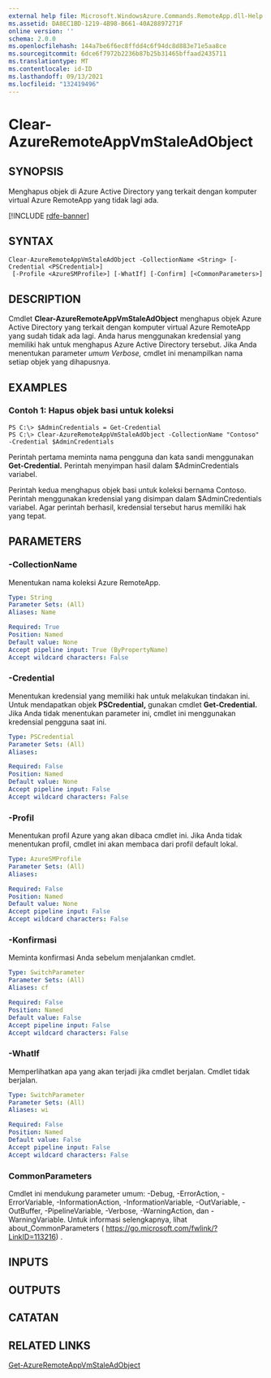 ```yaml
---
external help file: Microsoft.WindowsAzure.Commands.RemoteApp.dll-Help.xml
ms.assetid: DA8EC1BD-1219-4B98-B661-40A28897271F
online version: ''
schema: 2.0.0
ms.openlocfilehash: 144a7be6f6ec8ffdd4c6f94dc8d883e71e5aa8ce
ms.sourcegitcommit: 6dce6f7972b2236b87b25b31465bffaad2435711
ms.translationtype: MT
ms.contentlocale: id-ID
ms.lasthandoff: 09/13/2021
ms.locfileid: "132419496"
---
```

# Clear-AzureRemoteAppVmStaleAdObject

## SYNOPSIS
Menghapus objek di Azure Active Directory yang terkait dengan komputer virtual Azure RemoteApp yang tidak lagi ada.

[!INCLUDE [rdfe-banner](../../includes/rdfe-banner.md)]

## SYNTAX

```
Clear-AzureRemoteAppVmStaleAdObject -CollectionName <String> [-Credential <PSCredential>]
 [-Profile <AzureSMProfile>] [-WhatIf] [-Confirm] [<CommonParameters>]
```

## DESCRIPTION
Cmdlet **Clear-AzureRemoteAppVmStaleAdObject** menghapus objek Azure Active Directory yang terkait dengan komputer virtual Azure RemoteApp yang sudah tidak ada lagi.
Anda harus menggunakan kredensial yang memiliki hak untuk menghapus Azure Active Directory tersebut.
Jika Anda menentukan parameter *umum Verbose,* cmdlet ini menampilkan nama setiap objek yang dihapusnya.

## EXAMPLES

### Contoh 1: Hapus objek basi untuk koleksi
```
PS C:\> $AdminCredentials = Get-Credential
PS C:\> Clear-AzureRemoteAppVmStaleAdObject -CollectionName "Contoso" -Credential $AdminCredentials
```

Perintah pertama meminta nama pengguna dan kata sandi menggunakan **Get-Credential.**
Perintah menyimpan hasil dalam $AdminCredentials variabel.

Perintah kedua menghapus objek basi untuk koleksi bernama Contoso.
Perintah menggunakan kredensial yang disimpan dalam $AdminCredentials variabel.
Agar perintah berhasil, kredensial tersebut harus memiliki hak yang tepat.

## PARAMETERS

### -CollectionName
Menentukan nama koleksi Azure RemoteApp.

```yaml
Type: String
Parameter Sets: (All)
Aliases: Name

Required: True
Position: Named
Default value: None
Accept pipeline input: True (ByPropertyName)
Accept wildcard characters: False
```

### -Credential
Menentukan kredensial yang memiliki hak untuk melakukan tindakan ini.
Untuk mendapatkan objek **PSCredential,** gunakan cmdlet **Get-Credential.**
Jika Anda tidak menentukan parameter ini, cmdlet ini menggunakan kredensial pengguna saat ini.

```yaml
Type: PSCredential
Parameter Sets: (All)
Aliases: 

Required: False
Position: Named
Default value: None
Accept pipeline input: False
Accept wildcard characters: False
```

### -Profil
Menentukan profil Azure yang akan dibaca cmdlet ini.
Jika Anda tidak menentukan profil, cmdlet ini akan membaca dari profil default lokal.

```yaml
Type: AzureSMProfile
Parameter Sets: (All)
Aliases: 

Required: False
Position: Named
Default value: None
Accept pipeline input: False
Accept wildcard characters: False
```

### -Konfirmasi
Meminta konfirmasi Anda sebelum menjalankan cmdlet.

```yaml
Type: SwitchParameter
Parameter Sets: (All)
Aliases: cf

Required: False
Position: Named
Default value: False
Accept pipeline input: False
Accept wildcard characters: False
```

### -WhatIf
Memperlihatkan apa yang akan terjadi jika cmdlet berjalan.
Cmdlet tidak berjalan.

```yaml
Type: SwitchParameter
Parameter Sets: (All)
Aliases: wi

Required: False
Position: Named
Default value: False
Accept pipeline input: False
Accept wildcard characters: False
```

### CommonParameters
Cmdlet ini mendukung parameter umum: -Debug, -ErrorAction, -ErrorVariable, -InformationAction, -InformationVariable, -OutVariable, -OutBuffer, -PipelineVariable, -Verbose, -WarningAction, dan -WarningVariable. Untuk informasi selengkapnya, lihat about_CommonParameters ( https://go.microsoft.com/fwlink/?LinkID=113216) .

## INPUTS

## OUTPUTS

## CATATAN

## RELATED LINKS

[Get-AzureRemoteAppVmStaleAdObject](./Get-AzureRemoteAppVmStaleAdObject.md)


